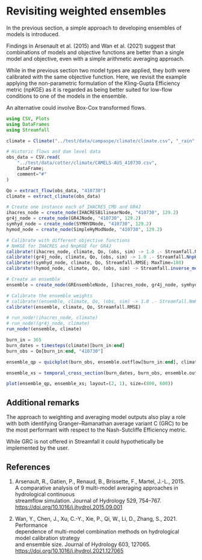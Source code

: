 # Revisiting weighted ensembles

In the previous section, a simple approach to developing ensembles of models is introduced.

Findings in Arsenault et al. (2015) and Wan et al. (2021) suggest that combinations of
models and objective functions are better than a single model and objective, even with a
simple arithmetic averaging approach.

While in the previous section two model types are applied, they both were calibrated with
the same objective function. Here, we revisit the example applying the non-parametric
formulation of the Kling-Gupta Efficiency metric (npKGE) as it is regarded as being better
suited for low-flow conditions to one of the models in the ensemble.

An alternative could involve Box-Cox transformed flows.

```julia
using CSV, Plots
using DataFrames
using Streamfall

climate = Climate("../test/data/campaspe/climate/climate.csv", "_rain", "_evap")

# Historic flows and dam level data
obs_data = CSV.read(
    "../test/data/cotter/climate/CAMELS-AUS_410730.csv",
    DataFrame;
    comment="#"
)

Qo = extract_flow(obs_data, "410730")
climate = extract_climate(obs_data)

# Create one instance each of IHACRES_CMD and GR4J
ihacres_node = create_node(IHACRESBilinearNode, "410730", 129.2)
gr4j_node = create_node(GR4JNode, "410730", 129.2)
symhyd_node = create_node(SYMHYDNode, "410730", 129.2)
hymod_node = create_node(SimpleHyModNode, "410730", 129.2)

# Calibrate with different objective functions
# NmKGE for IHACRES and NnpKGE for GR4J
calibrate!(ihacres_node, climate, Qo, (obs, sim) -> 1.0 .- Streamfall.NmKGE(obs, sim); MaxTime=180)
calibrate!(gr4j_node, climate, Qo, (obs, sim) -> 1.0 .- Streamfall.NnpKGE(obs, sim); MaxTime=180)
calibrate!(symhyd_node, climate, Qo, Streamfall.RMSE; MaxTime=180)
calibrate!(hymod_node, climate, Qo, (obs, sim) -> Streamfall.inverse_metric(obs, sim, (obs, sim) -> 1.0 .- Streamfall.NmKGE(obs, sim); comb_method=mean))

# Create an ensemble
ensemble = create_node(GREnsembleNode, [ihacres_node, gr4j_node, symhyd_node, hymod_node])

# Calibrate the ensemble weights
# calibrate!(ensemble, climate, Qo, (obs, sim) -> 1.0 .- Streamfall.NmKGE(obs, sim); MaxTime=180)
calibrate!(ensemble, climate, Qo, Streamfall.RMSE)
```


```julia
# run_node!(ihacres_node, climate)
# run_node!(gr4j_node, climate)
run_node!(ensemble, climate)

burn_in = 365
burn_dates = timesteps(climate)[burn_in:end]
burn_obs = Qo[burn_in:end, "410730"]

ensemble_qp = quickplot(burn_obs, ensemble.outflow[burn_in:end], climate, "GRC Ensemble", true)

ensemble_xs = temporal_cross_section(burn_dates, burn_obs, ensemble.outflow[burn_in:end]; title="GRC Ensemble (IHACRES-GR4J)")

plot(ensemble_qp, ensemble_xs; layout=(2, 1), size=(800, 600))
```

## Additional remarks

The approach to weighting and averaging model outputs also play a role with both identifying
Granger–Ramanathan average variant C (GRC) to be the most performant with respect to the
Nash-Sutcliffe Efficiency metric.

While GRC is not offered in Streamfall it could hypothetically be implemented by the user.

## References

1. Arsenault, R., Gatien, P., Renaud, B., Brissette, F., Martel, J.-L., 2015. \
   A comparative analysis of 9 multi-model averaging approaches in hydrological continuous \
   streamflow simulation. Journal of Hydrology 529, 754–767. \
   https://doi.org/10.1016/j.jhydrol.2015.09.001

2. Wan, Y., Chen, J., Xu, C.-Y., Xie, P., Qi, W., Li, D., Zhang, S., 2021. Performance \
   dependence of multi-model combination methods on hydrological model calibration strategy \
   and ensemble size. Journal of Hydrology 603, 127065. \
   https://doi.org/10.1016/j.jhydrol.2021.127065
